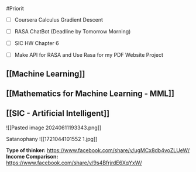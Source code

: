  
#Priorit
- [ ] Coursera Calculus Gradient Descent
- [ ] RASA ChatBot (Deadline by Tomorrow Morning)
- [ ] SIC HW Chapter 6 
- [ ] Make API for RASA and Use Rasa for my PDF Website Project 


## [[Machine Learning]]

## [[Mathematics for Machine Learning - MML]]

## [[SIC - Artificial Intelligent]]


![[Pasted image 20240611193343.png]]

Satanophany
![[1721044101552 1.jpg]]

**Type of thinker:** https://www.facebook.com/share/v/ugMCx8db4voZLUeW/
**Income Comparison:** https://www.facebook.com/share/v/9s4BfrjrdE6XqYxW/


